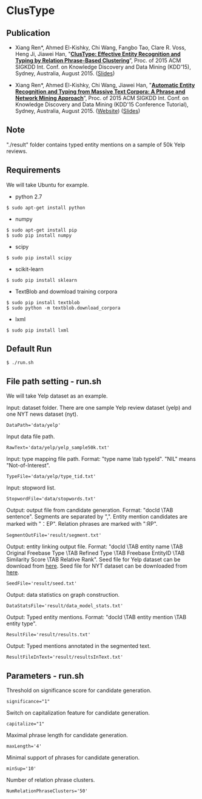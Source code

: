 # ClusType

## Publication

* Xiang Ren\*, Ahmed El-Kishky, Chi Wang, Fangbo Tao, Clare R. Voss, Heng Ji, Jiawei Han, "**[ClusType: Effective Entity Recognition and Typing by Relation Phrase-Based Clustering](http://web.engr.illinois.edu/~xren7/fp611-ren.pdf)**”, Proc. of 2015 ACM SIGKDD Int. Conf. on Knowledge Discovery and Data Mining (KDD'15), Sydney, Australia, August 2015. ([Slides](http://web.engr.illinois.edu/~xren7/KDD15-ClusType_v3.pdf))

* Xiang Ren\*, Ahmed El-Kishky, Chi Wang, Jiawei Han, "**[Automatic Entity Recognition and Typing from Massive Text Corpora: A Phrase and Network Mining Approach](http://research.microsoft.com/en-us/people/chiw/kdd15tutorial.aspx)**”, Proc. of 2015 ACM SIGKDD Int. Conf. on Knowledge Discovery and Data Mining (KDD'15 Conference Tutorial), Sydney, Australia, August 2015. ([Website](http://research.microsoft.com/en-us/people/chiw/kdd15tutorial.aspx)) ([Slides](http://hanj.cs.illinois.edu/kdd-15/UIUC-Tutorial.pdf))

## Note

"./result" folder contains typed entity mentions on a sample of 50k Yelp reviews.

## Requirements

We will take Ubuntu for example.

* python 2.7
```
$ sudo apt-get install python
```
* numpy
```
$ sudo apt-get install pip
$ sudo pip install numpy
```
* scipy
```
$ sudo pip install scipy
```
* scikit-learn
```
$ sudo pip install sklearn
```
* TextBlob and dowmload training corpora
```
$ sudo pip install textblob
$ sudo python -m textblob.download_corpora
```
* lxml
```
$ sudo pip install lxml
```

## Default Run

```
$ ./run.sh  
```

## File path setting - run.sh

We will take Yelp dataset as an example.

Input: dataset folder. There are one sample Yelp review dataset (yelp) and one NYT news dataset (nyt).
```
DataPath='data/yelp'
```

Input data file path.
```
RawText='data/yelp/yelp_sample50k.txt'
```

Input: type mapping file path. Format: "type name \tab typeId". "NIL" means "Not-of-Interest".
```
TypeFile='data/yelp/type_tid.txt'
```

Input: stopword list.
```
StopwordFile='data/stopwords.txt'
```

Output: output file from candidate generation. Format: "docId \TAB sentence". Segments are separated by ",". Entity mention candidates are marked with "：EP". Relation phrases are marked with ":RP".
```
SegmentOutFile='result/segment.txt'
```

Output: entity linking output file. Format: "docId \TAB entity name \TAB Original Freebase Type \TAB Refined Type \TAB Freebase EntityID \TAB Similarity Score \TAB Relative Rank". Seed file for Yelp dataset can be download from [here](https://www.dropbox.com/s/w628rwpb3kbmuea/seed_yelp.txt?dl=0). Seed file for NYT dataset can be downloaded from [here](https://www.dropbox.com/s/k0qzsvbbpngptjt/seed_nyt.txt?dl=0).
```
SeedFile='result/seed.txt'
```

Output: data statistics on graph construction.
```
DataStatsFile='result/data_model_stats.txt'
```

Output: Typed entity mentions. Format: "docId \TAB entity mention \TAB entity type".
```
ResultFile='result/results.txt'
```

Output: Typed mentions annotated in the segmented text. 
```
ResultFileInText='result/resultsInText.txt'
```

## Parameters - run.sh

Threshold on significance score for candidate generation.
```
significance="1"
```

Switch on capitalization feature for candidate generation.
```
capitalize="1"
```

Maximal phrase length for candidate generation.
```
maxLength='4'
```

Minimal support of phrases for candidate generation.
```
minSup='10'
```

Number of relation phrase clusters.
```
NumRelationPhraseClusters='50'
```


